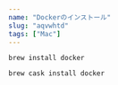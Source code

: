 ```yaml
---
name: "Dockerのインストール"
slug: "aqvwhtd"
tags: ["Mac"]
---
```


```
brew install docker
```

```
brew cask install docker
```

